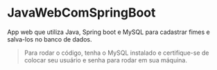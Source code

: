 # JavaWebComSpringBoot
App web que utiliza Java, Spring boot e MySQL para cadastrar fimes e salva-los no banco de dados.

> Para rodar o código, tenha o MySQL instalado e certifique-se de colocar seu usuário e senha para rodar em sua máquina.
